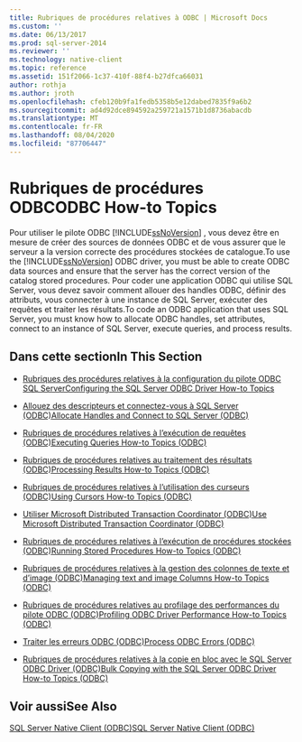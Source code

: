 ```yaml
---
title: Rubriques de procédures relatives à ODBC | Microsoft Docs
ms.custom: ''
ms.date: 06/13/2017
ms.prod: sql-server-2014
ms.reviewer: ''
ms.technology: native-client
ms.topic: reference
ms.assetid: 151f2066-1c37-410f-88f4-b27dfca66031
author: rothja
ms.author: jroth
ms.openlocfilehash: cfeb120b9fa1fedb5358b5e12dabed7835f9a6b2
ms.sourcegitcommit: ad4d92dce894592a259721a1571b1d8736abacdb
ms.translationtype: MT
ms.contentlocale: fr-FR
ms.lasthandoff: 08/04/2020
ms.locfileid: "87706447"
---
```

# <a name="odbc-how-to-topics"></a><span data-ttu-id="c166a-102">Rubriques de procédures ODBC</span><span class="sxs-lookup"><span data-stu-id="c166a-102">ODBC How-to Topics</span></span>
  <span data-ttu-id="c166a-103">Pour utiliser le pilote ODBC [!INCLUDE[ssNoVersion](../../includes/ssnoversion-md.md)] , vous devez être en mesure de créer des sources de données ODBC et de vous assurer que le serveur a la version correcte des procédures stockées de catalogue.</span><span class="sxs-lookup"><span data-stu-id="c166a-103">To use the [!INCLUDE[ssNoVersion](../../includes/ssnoversion-md.md)] ODBC driver, you must be able to create ODBC data sources and ensure that the server has the correct version of the catalog stored procedures.</span></span> <span data-ttu-id="c166a-104">Pour coder une application ODBC qui utilise SQL Server, vous devez savoir comment allouer des handles ODBC, définir des attributs, vous connecter à une instance de SQL Server, exécuter des requêtes et traiter les résultats.</span><span class="sxs-lookup"><span data-stu-id="c166a-104">To code an ODBC application that uses SQL Server, you must know how to allocate ODBC handles, set attributes, connect to an instance of SQL Server, execute queries, and process results.</span></span>  
  
## <a name="in-this-section"></a><span data-ttu-id="c166a-105">Dans cette section</span><span class="sxs-lookup"><span data-stu-id="c166a-105">In This Section</span></span>  
  
-   [<span data-ttu-id="c166a-106">Rubriques des procédures relatives à la configuration du pilote ODBC SQL Server</span><span class="sxs-lookup"><span data-stu-id="c166a-106">Configuring the SQL Server ODBC Driver How-to Topics</span></span>](../../database-engine/dev-guide/configuring-the-sql-server-odbc-driver-how-to-topics.md)  
  
-   [<span data-ttu-id="c166a-107">Allouez des descripteurs et connectez-vous à SQL Server &#40;ODBC&#41;</span><span class="sxs-lookup"><span data-stu-id="c166a-107">Allocate Handles and Connect to SQL Server &#40;ODBC&#41;</span></span>](allocate-handles-and-connect-to-sql-server-odbc.md)  
  
-   [<span data-ttu-id="c166a-108">Rubriques de procédures relatives à l’exécution de requêtes &#40;ODBC&#41;</span><span class="sxs-lookup"><span data-stu-id="c166a-108">Executing Queries How-to Topics &#40;ODBC&#41;</span></span>](execute-queries/executing-queries-how-to-topics-odbc.md)  
  
-   [<span data-ttu-id="c166a-109">Rubriques de procédures relatives au traitement des résultats &#40;ODBC&#41;</span><span class="sxs-lookup"><span data-stu-id="c166a-109">Processing Results How-to Topics &#40;ODBC&#41;</span></span>](../../database-engine/dev-guide/processing-results-how-to-topics-odbc.md)  
  
-   [<span data-ttu-id="c166a-110">Rubriques de procédures relatives à l’utilisation des curseurs &#40;ODBC&#41;</span><span class="sxs-lookup"><span data-stu-id="c166a-110">Using Cursors How-to Topics &#40;ODBC&#41;</span></span>](cursors/using-cursors-how-to-topics-odbc.md)  
  
-   [<span data-ttu-id="c166a-111">Utiliser Microsoft Distributed Transaction Coordinator &#40;ODBC&#41;</span><span class="sxs-lookup"><span data-stu-id="c166a-111">Use Microsoft Distributed Transaction Coordinator &#40;ODBC&#41;</span></span>](use-microsoft-distributed-transaction-coordinator-odbc.md)  
  
-   [<span data-ttu-id="c166a-112">Rubriques de procédures relatives à l’exécution de procédures stockées &#40;ODBC&#41;</span><span class="sxs-lookup"><span data-stu-id="c166a-112">Running Stored Procedures How-to Topics &#40;ODBC&#41;</span></span>](../../database-engine/dev-guide/running-stored-procedures-how-to-topics-odbc.md)  
  
-   [<span data-ttu-id="c166a-113">Rubriques de procédures relatives à la gestion des colonnes de texte et d’image &#40;ODBC&#41;</span><span class="sxs-lookup"><span data-stu-id="c166a-113">Managing text and image Columns How-to Topics &#40;ODBC&#41;</span></span>](../../database-engine/dev-guide/managing-text-and-image-columns-how-to-topics-odbc.md)  
  
-   [<span data-ttu-id="c166a-114">Rubriques de procédures relatives au profilage des performances du pilote ODBC &#40;ODBC&#41;</span><span class="sxs-lookup"><span data-stu-id="c166a-114">Profiling ODBC Driver Performance How-to Topics &#40;ODBC&#41;</span></span>](profiling-odbc-driver-performance-odbc.md)  
  
-   [<span data-ttu-id="c166a-115">Traiter les erreurs ODBC &#40;ODBC&#41;</span><span class="sxs-lookup"><span data-stu-id="c166a-115">Process ODBC Errors &#40;ODBC&#41;</span></span>](process-odbc-errors-odbc.md)  
  
-   [<span data-ttu-id="c166a-116">Rubriques de procédures relatives à la copie en bloc avec le SQL Server ODBC Driver &#40;ODBC&#41;</span><span class="sxs-lookup"><span data-stu-id="c166a-116">Bulk Copying with the SQL Server ODBC Driver How-to Topics &#40;ODBC&#41;</span></span>](bulk-copy/bulk-copying-with-the-sql-server-odbc-driver-how-to-topics-odbc.md)  
  
## <a name="see-also"></a><span data-ttu-id="c166a-117">Voir aussi</span><span class="sxs-lookup"><span data-stu-id="c166a-117">See Also</span></span>  
 [<span data-ttu-id="c166a-118">SQL Server Native Client &#40;ODBC&#41;</span><span class="sxs-lookup"><span data-stu-id="c166a-118">SQL Server Native Client &#40;ODBC&#41;</span></span>](../native-client/odbc/sql-server-native-client-odbc.md)  
  
  
